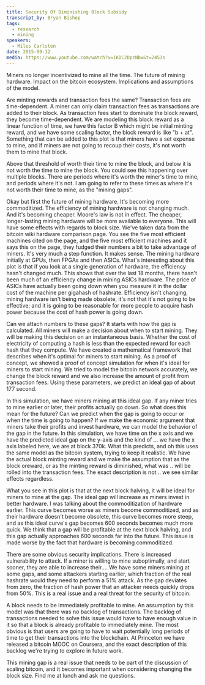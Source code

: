 ```yaml
---
title: Security Of Diminishing Block Subsidy
transcript_by: Bryan Bishop
tags:
  - research
  - mining
speakers:
  - Miles Carlsten
date: 2015-09-12
media: https://www.youtube.com/watch?v=iKDC2DpzNbw&t=2453s
---
```

Miners no longer incentivized to mine all the time. The future of mining hardware. Impact on the bitcoin ecosystem. Implications and assumptions of the model.

Are minting rewards and transaction fees the same? Transaction fees are time-dependent. A miner can only claim transaction fees as transactions are added to their block. As transaction fees start to dominate the block reward, they become time-dependent. We are modeling this block reward as a linear function of time, we have this factor B which might be initial minting reward, and we have some scaling factor, the block reward is like "b + at". Something that can be added to this plot is that miners have a set expense to mine, and if miners are not going to recoup their costs, it's not worth them to mine that block.

Above that threshold of worth their time to mine the block, and below it is not worth the time to mine the block. You could see this happening over multiple blocks. There are periods where it's worth the miner's time to mine, and periods where it's not. I am going to refer to these times as where it's not worth their time to mine, as the "mining gaps".

Okay but first the future of mining hardware. It's becoming more commoditized. The efficiency of mining hardware is not changing much. And it's becoming cheaper. Moore's law is not in effect. The cheaper, longer-lasting mining hardware will be more available to everyone. This will have some effects with regards to block size. We've taken data from the bitcoin wiki hardware comparison page. You see the five most efficient machines cited on the page, and the five most efficient machines and it says this on the page, they fudged their numbers a bit to take advantage of miners. It's very much a step function. It makes sense. The mining hardware initially at GPUs, then FPGAs and then ASICs. What's interesting about this plot is that if you look at a single generation of hardware, the efficiency hasn't changed much. This shows that over the last 18 months, there hasn't been much of an efficiency change in mining ASICs hardware. The price of ASICs have actually been going down when you measure it in the dollar cost of the machine per gigahash of hashrate. Efficiency isn't changing, mining hardware isn't being made obsolete, it's not that it's not going to be effective; and it is going to be reasonable for more people to acquire hash power because the cost of hash power is going down.

Can we attach numbers to these gaps? It starts with how the gap is calculated. All miners will make a decision about when to start mining. They will be making this decision on an instantaneous basis. Whether the cost of electricity of computing a hash is less than the expected reward for each hash that they compute. We have created a mathematical framework that describes when it's optimal for miners to start mining. As a proof of concept, we showed a proof of concept simulation for when it's ideal for miners to start mining. We tried to model the bitcoin network accurately, we change the block reward and we also increase the amount of profit from transaction fees. Using these parameters, we predict an ideal gap of about 177 second.

In this simulation, we have miners mining at this ideal gap. If any miner tries to mine earlier or later, their profits actually go down. So what does this mean for the future? Can we predict when the gap is going to occur or when the time is going to happen? If we make the economic argument that miners take their profits and invest hardware, we can model the behavior of the gap in the future. In this simulation, we have time on the x axis and we have the predicted ideal gap on the y-axis and the kind of ... we have the x axis labeled here, we are at block 370k. What this predicts, and oh this uses the same model as the bitcoin system, trying to keep it realistic. We have the actual block minting reward and we make the assumption that as the block oreward, or as the minting reward is diminished, what was .. will be rolled into the transaction fees. The exact description is not .. we see similar effects regardless.

What you see in this plot is that at the next block halving, it will be ideal for miners to mine at the gap. The ideal gap will increase as miners invest in better hardware. I was talking about the commoditization of hardware earlier. This curve becomes worse as miners become commoditized, and as their hardware doesn't become obsolete, this curve becomes more steep, and as this ideal curve's gap becomes 600 seconds becomes much more quick. We think that a gap will be profitable at the next block halving, and this gap actually approaches 600 seconds far into the future. This issue is made worse by the fact that hardware is becoming commoditized.

There are some obvious security implications. There is increased vulnerability to attack. If a miner is willing to mine suboptimally, and start sooner, they are able to increase their.... We have some miners mining at some gaps, and some attackers starting earlier, which fraction of the real hashrate would they need to perform a 51% attack. As the gap deviates from zero, the fraction of hash power that an attacker needs quickly drops from 50%. This is a real issue and a real threat for the security of bitcoin.

A block needs to be immediately profitable to mine. An assumption by this model was that there was no backlog of transactions. The backlog of transactions needed to solve this issue would have to have enough value in it so that a block is already profitable to immediately mine. The most obvious is that users are going to have to wait potentially long periods of time to get their transactions into the blockchain. At Princeton we have released a bitcoin MOOC on Coursera, and the exact description of this backlog we're trying to explore in future work.

This mining gap is a real issue that needs to be part of the discussion of scaling bitcoin, and it becomes important when considering changing the block size. Find me at lunch and ask me questions.
